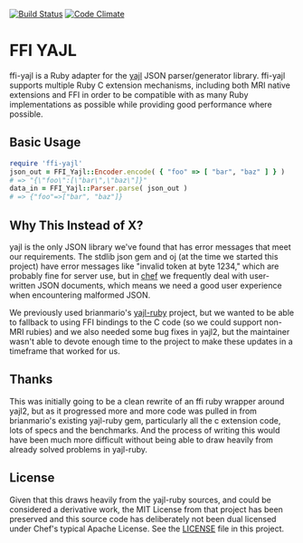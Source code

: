 
[![Build Status](https://travis-ci.org/chef/ffi-yajl.png)](https://travis-ci.org/chef/ffi-yajl)  [![Code Climate](https://codeclimate.com/github/chef/ffi-yajl.png)](https://codeclimate.com/github/chef/ffi-yajl)

# FFI YAJL

ffi-yajl is a Ruby adapter for the [yajl](http://lloyd.github.io/yajl/)
JSON parser/generator library. ffi-yajl supports multiple Ruby C
extension mechanisms, including both MRI native extensions and FFI in
order to be compatible with as many Ruby implementations as possible
while providing good performance where possible.

## Basic Usage

```ruby
require 'ffi-yajl'
json_out = FFI_Yajl::Encoder.encode( { "foo" => [ "bar", "baz" ] } )
# => "{\"foo\":[\"bar\",\"baz\"]}"
data_in = FFI_Yajl::Parser.parse( json_out )
# => {"foo"=>["bar", "baz"]}
```

## Why This Instead of X?

yajl is the only JSON library we've found that has error messages that
meet our requirements. The stdlib json gem and oj (at the time we
started this project) have error messages like "invalid token at byte
1234," which are probably fine for server use, but in
[chef](https://github.com/chef/chef) we frequently deal with
user-written JSON documents, which means we need a good user experience
when encountering malformed JSON.

We previously used brianmario's
[yajl-ruby](https://github.com/brianmario/yajl-ruby) project, but we
wanted to be able to fallback to using FFI bindings to the C code (so we
could support non-MRI rubies) and we also needed some bug fixes in
yajl2, but the maintainer wasn't able to devote enough time to the
project to make these updates in a timeframe that worked for us.

## Thanks

This was initially going to be a clean rewrite of an ffi ruby wrapper around yajl2, but as it progressed more and more code was
pulled in from brianmario's existing yajl-ruby gem, particularly all the c extension code, lots of specs and the benchmarks.  And the
process of writing this would have been much more difficult without being able to draw heavily from already solved problems in
yajl-ruby.

## License

Given that this draws heavily from the yajl-ruby sources, and could be considered a derivative work, the MIT License from that
project has been preserved and this source code has deliberately not been dual licensed under Chef's typical Apache License.
See the [LICENSE](https://github.com/chef/ffi-yajl/blob/master/LICENSE) file in this project.

